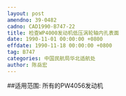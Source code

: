 ```yaml
---
layout: post
amendno: 39-0482
cadno: CAD1990-B747-22
title: 检查WP4000发动机低压涡轮轴内孔表面
date: 1990-11-01 00:00:00 +0800
effdate: 1990-11-18 00:00:00 +0800
tag: B747
categories: 中国民航局华北适航处
author: 陈岳宏
---
```


##适用范围:
所有的PW4056发动机

